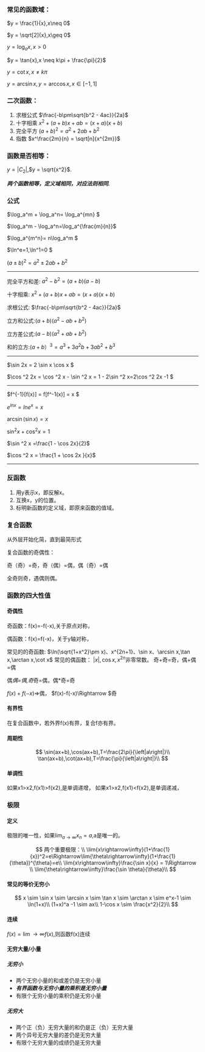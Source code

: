 ### 常见的函数域：

$y = \frac{1}{x},x\neq 0$ 

$y = \sqrt[2]{x},x\geq 0$

$y = \log_a x,x > 0$

$y = \tan{x},x \neq k\pi + \frac{\pi}{2}$

$y = \cot{x},x\neq k\pi$

$y = \arcsin{x},y = \arccos{x},x\in[-1,1]$



### 二次函数：

1. 求根公式  $\frac{-b\pm\sqrt{b^2 - 4ac}}{2a}$
2. 十字相乘 $x^2+(a+b)x+ab = (x+a)(x+b)$
3. 完全平方 $(a+b)^2 = a^2+2ab+b^2$
4. 指数 $x^\frac{2m}{n} = \sqrt[n]{x^{2m}}$



###  函数是否相等：

$y = \left |C_2\right|$,$y = \sqrt{x^2}$.

 ***两个函数相等，定义域相同，对应法则相同.***

### 公式



$\log_a^m + \log_a^n= \log_a^{mn} $

$\log_a^m - \log_a^n=\log_a^{\frac{m}{n}}$

$\log_a^{m^n}= n\log_a^m $

$\ln^e=1,\ln^1=0 $

$(a\pm b)^2 = a^2\pm 2ab+b^2$



-----

完全平方和差:  $a^2 -b^2= (a+b)(a-b)$

十字相乘: $x^2+(a+b)x+ab = (x+a)(x+b)$

求根公式:
$\frac{-b\pm\sqrt{b^2 - 4ac}}{2a}$

立方和公式:$(a + b)(a^2 -ab+b^2)$

立方差公式:$(a - b)(a^2 +ab+b^2)$

和的立方:$(a+b）^3=a^3+3a^2b+3ab^2+b^3$

-----


$\sin 2x = 2 \sin x \cos x $


$\cos ^2 2x = \cos ^2 x - \sin ^2 x = 1 - 2\sin ^2 x=2\cos ^2 2x -1 $

-----

$f^{-1}[f(x)] = f[f^-1(x)] = x $

$e^{lnx} = lne^x = x$

$\arcsin (\sin x) = x$

$\sin ^2x + \cos ^2 x = 1$

$\sin ^2 x =\frac{1 - \cos 2x}{2}$

$\cos ^2 x = \frac{1 + \cos 2x }{x}$

-----


### 反函数

1. 用y表示x，即反解x。
2. 互换x，y的位置。
3. 标明新函数的定义域，即原来函数的值域。



### 复合函数

从外层开始化简，直到最简形式

复合函数的奇偶性：

奇（奇）=奇，奇（偶）=偶，偶（奇）=偶

全奇则奇，遇偶则偶。

### 函数的四大性值

#### 奇偶性

奇函数：f(x)=-f(-x),关于原点对称，

偶函数：f(x)=f(-x)，关于y轴对称，

常见的的奇函数:
$\ln(\sqrt{1+x^2}\pm x)、x^{2n+1}、\sin x、\arcsin x,\tan x,\arctan x,\cot x$
常见的偶函数：
$\left|x \right|,\cos x,x^{2n}$非零常数。
奇+奇=奇，偶+偶=偶

偶*偶=偶,奇*奇=偶，偶*奇=奇

$f(x)+f(-x)\Rightarrow$偶，
$f(x)-f(-x)\Rightarrow $奇




#### 有界性

在复合函数中，若外界f(x)有界，复合f亦有界。



#### 周期性

$$
\sin(ax+b),\cos(ax+b),T=\frac{2\pi}{\left|a\right|}\\
\tan(ax+b),\cot(ax+b),T=\frac{\pi}{\left|a\right|}\\
$$



#### 单调性

如果x1>x2,f(x1)>f(x2),是单调递增，
如果x1>x2,f(x1)<f(x2),是单调递减，


### 极限

#### 定义

极限的唯一性，如果$\lim_{a \rightarrow \infty}{x_n}=a$,a是唯一的。


$$
两个重要极限：\\
\lim{x\rightarrow\infty}(1+\frac{1}{x})^2=e\Rightarrow\lim{\theta\rightarrow\infty}(1+\frac{1}{\theta})^{\theta}=e\\
\lim{x\rightarrow\infty}\frac{\sin x}{x} = 1\Rightarrow \\
\lim{\theta\rightarrow\infty}\frac{\sin \theta}{\theta}\\
$$

#### 常见的等价无穷小

$$
x \sim \sin x \sim \arcsin x \sim \tan x \sim \arctan x \sim e^x-1 \sim \ln(1+x)\\
(1+x)^a -1 \sim ax\\
1-\cos x \sim \frac{x^2}{2}\\
$$



#### 连续

$f(x) = \lim\rightarrow\infty f(x)$,则函数f(x)连续



#### 无穷大量/小量

##### 无穷小

- 两个无穷小量的和或差仍是无穷小量
- ***有界函数与无穷小量的乘积是无穷小量***
- 有限个无穷小量的乘积仍是无穷小量

##### 无穷大

- 两个正（负）无穷大量的和仍是正（负）无穷大量
- 两个异号无穷大量的差仍是无穷大量
- 有限个无穷大量的成绩仍是无穷大量

